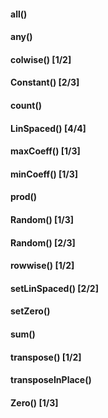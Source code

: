 #### all()
#### any()
#### colwise() [1/2]
#### Constant() [2/3]
#### count()
#### LinSpaced() [4/4]
#### maxCoeff() [1/3]
#### minCoeff() [1/3]
#### prod()
#### Random() [1/3]
#### Random() [2/3]
#### rowwise() [1/2]
#### setLinSpaced() [2/2]
#### setZero()
#### sum()
#### transpose() [1/2]
#### transposeInPlace()
#### Zero() [1/3]
